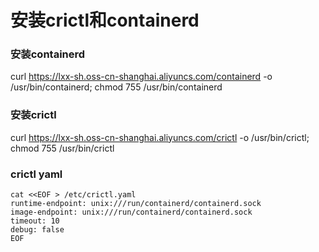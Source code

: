 # 安装crictl和containerd
### 安装containerd
curl https://lxx-sh.oss-cn-shanghai.aliyuncs.com/containerd -o /usr/bin/containerd; chmod 755 /usr/bin/containerd

### 安装crictl
curl https://lxx-sh.oss-cn-shanghai.aliyuncs.com/crictl -o /usr/bin/crictl; chmod 755 /usr/bin/crictl
### crictl yaml
```
cat <<EOF > /etc/crictl.yaml
runtime-endpoint: unix:///run/containerd/containerd.sock
image-endpoint: unix:///run/containerd/containerd.sock
timeout: 10
debug: false
EOF
```
